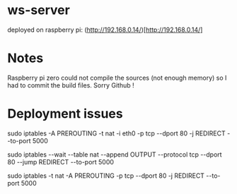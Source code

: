 # ws-server

deployed on raspberry pi: (http://192.168.0.14/)[http://192.168.0.14/]

# Notes

Raspberry pi zero could not compile the sources (not enough memory) so I had to commit the build files. Sorry Github !

# Deployment issues

sudo iptables -A PREROUTING -t nat -i eth0 -p tcp --dport 80 -j REDIRECT --to-port 5000

sudo iptables --wait --table nat --append OUTPUT --protocol tcp --dport 80 --jump REDIRECT --to-port 5000

sudo iptables -t nat -A PREROUTING -p tcp --dport 80 -j REDIRECT --to-port 5000